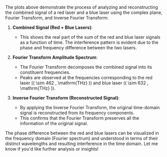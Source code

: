 The plots above demonstrate the process of analyzing and reconstructing the combined signal of a red laser and a blue laser using the complex plane, Fourier Transform, and Inverse Fourier Transform:

1. **Combined Signal (Red + Blue Lasers)**:
   - This shows the real part of the sum of the red and blue laser signals as a function of time. The interference pattern is evident due to the phase and frequency difference between the two lasers.

2. **Fourier Transform Amplitude Spectrum**:
   - The Fourier Transform decomposes the combined signal into its constituent frequencies.
   - Peaks are observed at the frequencies corresponding to the red laser (\( \sim 462 \, \mathrm{THz} \)) and blue laser (\( \sim 632 \, \mathrm{THz} \)).

3. **Inverse Fourier Transform (Reconstructed Signal)**:
   - By applying the Inverse Fourier Transform, the original time-domain signal is reconstructed from its frequency components.
   - This confirms that the Fourier Transform preserves all the information of the original signal.

The phase difference between the red and blue lasers can be visualized in the frequency domain (Fourier spectrum) and understood in terms of their distinct wavelengths and resulting interference in the time domain. Let me know if you'd like further analysis or insights!

